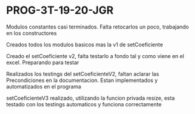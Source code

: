 # PROG-3T-19-20-JGR

Modulos constantes casi terminados. Falta retocarlos un poco, trabajando en los constructores

Creados todos los modulos basicos mas la v1 de setCoeficiente

Creado el setCoeficiente v2, falta testarlo a fondo tal y como viene en el excel. Preparando para testar

Realizados los testings del setCoeficienteV2, faltan aclarar las Precondiciones en la documentacion. Estan implementados y automatizados en el programa

setCoeficienteV3 realizado, utilizando la funcion privada resize, esta testado con los testings automaticos y funciona correctamente